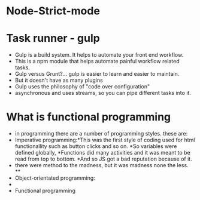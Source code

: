 # Node-Strict-mode

# Task runner - gulp
* Gulp is a build system. It helps to automate your front end workflow.
* This is a npm module that helps automate painful workflow related tasks.
* Gulp versus Grunt?... gulp is easier to learn and easier to maintain.
* But it doesn't have as many plugins
* Gulp uses the philosophy of "code over configuration"
* asynchronous and uses streams, so you can pipe different tasks into it.

# What is functional programming
* in programming there are a number of programming styles. these are:
* Imperative programming:*This was the first style of coding used for html functionallity such as button clicks and so on.
*So variables were defined globally,
*Functions did many activities and it was meant to be read from top to bottom.
*And so JS got a bad reputation because of it.
* there were method to the madness, but it was madness none the less.
**
* Object-orientated programming:
*
* Functional programming
